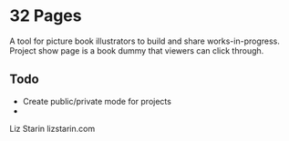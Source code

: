 # 32 Pages

A tool for picture book illustrators to build and share works-in-progress. Project show page is a book dummy that viewers can click through.


## Todo

- Create public/private mode for projects
-


Liz Starin
lizstarin.com

